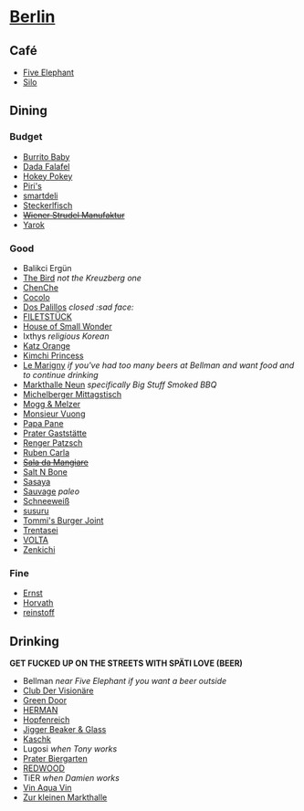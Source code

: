 # [Berlin](http://en.wikipedia.org/wiki/Berlin)

## Café

* [Five Elephant](http://www.fiveelephant.com)
* [Silo](http://silo-coffee.com)

## Dining

### Budget

* [Burrito Baby](http://burritobaby.de)
* [Dada Falafel](http://www.dadafalafel.de/falafel.html)
* [Hokey Pokey](http://www.hokey-pokey.de)
* [Piri's](http://piris-chicken.com)
* [smartdeli](http://www.smartdeli.org)
* [Steckerlfisch](http://steckerlfisch.com/)
* ~~[Wiener Strudel Manufaktur](http://www.strudel-manufaktur.de)~~
* [Yarok](http://www.yarok-restaurant.de)

### Good

* Balikci Ergün
* [The Bird](http://www.thebirdinberlin.com/) _not the Kreuzberg one_
* [ChenChe](http://www.chenche-berlin.de)
* [Cocolo](http://kuchi.de/?r=cocolo-xberg)
* [Dos Palillos](http://www.dospalillos.com/home.php?rest=2&lang=en) _closed :sad face:_
* [FILETSTÜCK](http://www.filetstueck-berlin.de)
* [House of Small Wonder](http://www.houseofsmallwonder.de)
* Ixthys _religious Korean_
* [Katz Orange](http://www.katzorange.com)
* [Kimchi Princess](http://kimchiprincess.com)
* [Le Marigny](http://le-marigny.de) _if you've had too many beers at Bellman and want food and to continue drinking_
* [Markthalle Neun](http://markthalleneun.de) _specifically Big Stuff Smoked BBQ_
* [Michelberger Mittagstisch](http://www.michelbergerhotel.com/#/de/restaurant)
* [Mogg & Melzer](http://www.moggandmelzer.com)
* [Monsieur Vuong](http://www.monsieurvuong.de)
* [Papa Pane](http://papapane.de)
* [Prater Gaststätte](http://www.pratergarten.de/d/gaststaette.php4)
* [Renger Patzsch](http://http://www.renger-patzsch.com)
* [Ruben Carla](http://www.rubencarla.com)
* ~~[Sala da Mangiare](http://saladamangiare.de)~~
* [Salt N Bone](http://saltnbone.de)
* [Sasaya](http://sasaya-berlin.de)
* [Sauvage](http://www.sauvageberlin.com) _paleo_
* [Schneeweiß](http://www.schneeweiss-berlin.de/schneeweiss.html)
* [susuru](http://www.susuru.de)
* [Tommi's Burger Joint](http://www.burgerjoint.de)
* [Trentasei](http://trentasei.de)
* [VOLTA](http://dasvolta.com)
* [Zenkichi](http://zenkichi.de)

### Fine

* [Ernst](http://ernstberlin.de)
* [Horvath](http://www.restaurant-horvath.de)
* [reinstoff](http://reinstoff.eu)

## Drinking

__GET FUCKED UP ON THE STREETS WITH SPÄTI LOVE (BEER)__

* Bellman _near Five Elephant if you want a beer outside_
* [Club Der Visionäre](http://clubdervisionaere.com)
* [Green Door](http://greendoor.de)
* [HERMAN](https://www.facebook.com/bravebelgians.HERMAN)
* [Hopfenreich](https://www.facebook.com/hopfenreichberlin)
* [Jigger Beaker & Glass](https://www.facebook.com/jiggerbeakerglass)
* [Kaschk](http://kaschk.de)
* Lugosi _when Tony works_
* [Prater Biergarten](http://www.pratergarten.de/d/biergarten.php4)
* [REDWOOD](http://redwoodbar.de)
* TiER _when Damien works_
* [Vin Aqua Vin](http://vinaquavin.de)
* [Zur kleinen Markthalle](http://zur-kleinen-markthalle.de)
